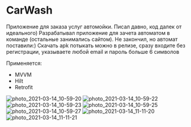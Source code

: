 # CarWash
Приложение для заказа услуг автомойки. Писал давно, код далек от идеального)
Разрабатывал приложение для зачета автоматом в команде (остальные занимались сайтом). Не закончил, но автомат поставили:) Скачать apk потыкать можно в релизе, сразу входите без регистрации, указываете любой email и пароль больше 6 символов

Применяется:
- MVVM
- Hilt
- Retrofit

![photo_2021-03-14_10-59-20](https://user-images.githubusercontent.com/59777806/125264119-40ba5c80-e30c-11eb-8e5b-e1191404a094.jpg)
![photo_2021-03-14_10-59-22](https://user-images.githubusercontent.com/59777806/125264122-41eb8980-e30c-11eb-97d7-f0af303ac44b.jpg)
![photo_2021-03-14_10-59-23](https://user-images.githubusercontent.com/59777806/125264125-42842000-e30c-11eb-91cb-7c97bcf6fe51.jpg)
![photo_2021-03-14_10-59-25](https://user-images.githubusercontent.com/59777806/125264130-42842000-e30c-11eb-9824-d1743d9ac715.jpg)
![photo_2021-03-14_10-59-27](https://user-images.githubusercontent.com/59777806/125264132-431cb680-e30c-11eb-9f09-82a54a678873.jpg)
![photo_2021-03-14_11-11-20](https://user-images.githubusercontent.com/59777806/125264134-43b54d00-e30c-11eb-8dd4-a756e205e745.jpg)
![photo_2021-03-14_11-11-21](https://user-images.githubusercontent.com/59777806/125264137-444de380-e30c-11eb-9ad9-b437aede1add.jpg)
